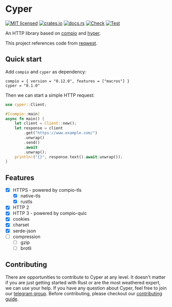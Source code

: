 # Cyper

[![MIT licensed](https://img.shields.io/badge/license-MIT-blue.svg)](https://github.com/compio-rs/cyper/blob/master/LICENSE)
[![crates.io](https://img.shields.io/crates/v/cyper)](https://crates.io/crates/cyper)
[![docs.rs](https://img.shields.io/badge/docs.rs-cyper-latest)](https://docs.rs/cyper)
[![Check](https://github.com/compio-rs/cyper/actions/workflows/ci_check.yml/badge.svg)](https://github.com/compio-rs/cyper/actions/workflows/ci_check.yml)
[![Test](https://github.com/compio-rs/cyper/actions/workflows/ci_test.yml/badge.svg)](https://github.com/compio-rs/cyper/actions/workflows/ci_test.yml)

An HTTP library based on [compio](https://github.com/compio-rs/compio) and [hyper](https://github.com/hyperium/hyper).

This project references code from [reqwest](https://github.com/seanmonstar/reqwest).

## Quick start

Add `compio` and `cyper` as dependency:

```
compio = { version = "0.12.0", features = ["macros"] }
cyper = "0.1.0"
```

Then we can start a simple HTTP request:

```rust
use cyper::Client;

#[compio::main]
async fn main() {
    let client = Client::new();
    let response = client
        .get("https://www.example.com/")
        .unwrap()
        .send()
        .await
        .unwrap();
    println!("{}", response.text().await.unwrap());
}
```

## Features
- [x] HTTPS - powered by compio-tls
  - [x] native-tls
  - [x] rustls
- [x] HTTP 2
- [x] HTTP 3 - powered by compio-quic
- [x] cookies
- [x] charset
- [x] serde-json
- [ ] compression
  - [ ] gzip
  - [ ] brotli

## Contributing

There are opportunities to contribute to Cyper at any level. It doesn't matter if
you are just getting started with Rust or are the most weathered expert, we can
use your help. If you have any question about Cyper, feel free to join our [telegram group](https://t.me/compio_rs). Before contributing, please checkout our [contributing guide](https://github.com/compio-rs/cyper/blob/master/CONTRIBUTING.md).
